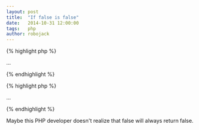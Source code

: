```yaml
---
layout: post
title:  "If false is false"
date:   2014-10-31 12:00:00
tags:   php
author: robojack
---
```



{% highlight php %}
<?php if (false && isset($pages["projects"])) : ?>
  …
<?php endif ?>
{% endhighlight %}

{% highlight php %}
<?php if (isset($pages["projects"])) : ?>
  …
<?php endif ?>
{% endhighlight %}

Maybe this PHP developer doesn't realize that false will always return&nbsp;false.